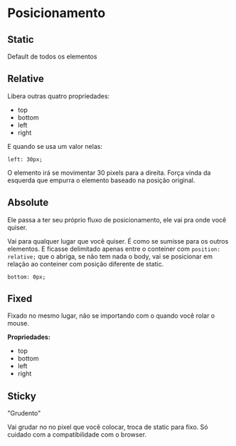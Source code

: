 # Posicionamento

## Static
Default de todos os elementos

## Relative
Libera outras quatro propriedades:
* top
* bottom
* left
* right

E quando se usa um valor nelas:

    left: 30px;

O elemento irá se movimentar 30 pixels para a direita. Força vinda da esquerda que empurra o elemento baseado na posição original.

## Absolute

Ele passa a ter seu próprio fluxo de posicionamento, ele vai pra onde você quiser.

Vai para qualquer lugar que você quiser. É como se sumisse para os outros elementos. E ficasse delimitado apenas entre o conteiner com `position: relative;` que o abriga, se não tem nada o body, vai se posicionar em relação ao conteiner com posição diferente de static.

    bottom: 0px;

## Fixed
Fixado no mesmo lugar, não se importando com o quando você rolar o mouse.

**Propriedades:**
* top
* bottom
* left
* right

## Sticky

"Grudento"

Vai grudar no no pixel que você colocar, troca de static para fixo. Só cuidado com a compatibilidade com o browser.

